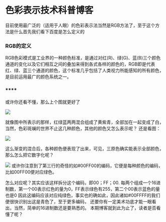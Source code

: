 # **色彩表示技术科普博客**
目前使用最广泛的（适用于人眼）的色彩表示法当然是RGB方法了，至于这个方法是什么首先我们看下百度是怎么定义的
### **RGB的定义**
RGB色彩模式是工业界的一种颜色标准，是通过对红(R)、绿(G)、蓝(B)三个颜色通道的变化以及它们相互之间的叠加来得到各式各样的颜色的，RGB即是代表红、绿、蓝三个通道的颜色，这个标准几乎包括了人类视力所能感知的所有颜色，是目前运用最广的颜色系统之一。

### ****
或许你还看不懂，那么上个图就更好了

![](https://upload.wikimedia.org/wikipedia/commons/thumb/a/a6/%E9%A1%8F%E8%89%B2%E5%8A%A0%E6%B3%95.svg/330px-%E9%A1%8F%E8%89%B2%E5%8A%A0%E6%B3%95.svg.png)

就像图中所表示的那样，红绿蓝两两混合组成了黄紫青，全部加在一起变成了白，当然，色彩斑斓的世界不止这几种颜色，其他的颜色又怎么表示呢？
还是看图：

![](https://github.com/t-a-arnold/swi-homework/blob/gh-pages/images/%E5%9B%BElab04-1.png?raw=true)

这么渐变的混合后，各种颜色便表现了出来，可见，三原色确实能表示全部颜色，那么怎么把它数字化呢？

![](https://github.com/t-a-arnold/swi-homework/blob/gh-pages/images/lab04-2.gif?raw=true)
或许你注意到了第三行的奇怪的如#00FF00的编码，它便是每种颜色的编码，比如00FF00便对应绿色。

怎么对应呢？其实应该这样拆分这个编码，即00；FF；00.
每两个组成一个16进制数，第一个00表示红色的量为0，FF表示绿色有255，第二个00表示蓝色的量也是0
因此这编码应该对应纯绿色，事实也的确如此，因此诸如#00FFFF的我们便很快识别出这是青色了，至于更多编码，
还要你有一定美术功底才能一眼看出，当然，简单的16进制数还是要熟悉的。
本期博客就到此为止了，读者是否看懂了呢？